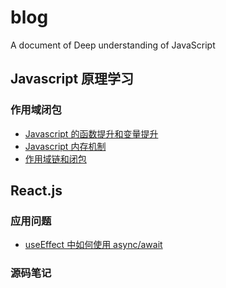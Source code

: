 # blog

A document of Deep understanding of JavaScript

## Javascript 原理学习

### 作用域闭包

- [Javascript 的函数提升和变量提升](https://github.com/zhangjunjie0730/Blog-javascript/issues/2)
- [Javascript 内存机制](https://github.com/zhangjunjie0730/Blog-javascript/issues/3)
- [作用域链和闭包](https://github.com/zhangjunjie0730/Blog-javascript/issues/4)

## React.js

### 应用问题

- [useEffect 中如何使用 async/await]()

### 源码笔记
